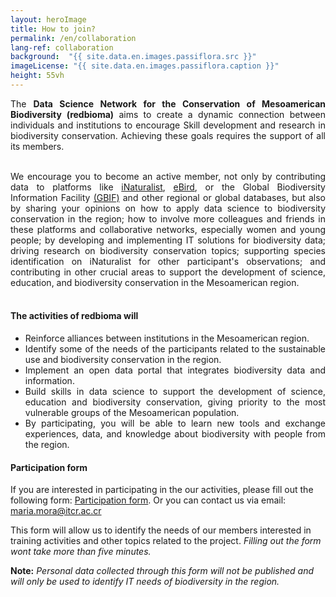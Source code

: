 ```yaml
---
layout: heroImage
title: How to join?
permalink: /en/collaboration
lang-ref: collaboration
background:  "{{ site.data.en.images.passiflora.src }}"
imageLicense: "{{ site.data.en.images.passiflora.caption }}"
height: 55vh
---
```


<div style="text-align: justify">
The <b>Data Science Network for the Conservation of Mesoamerican Biodiversity (redbioma)</b> aims to create a dynamic connection between individuals and institutions to encourage Skill development and research in biodiversity conservation. Achieving these goals requires the support of all its members.

<br>
<br>

We encourage you to become an active member, not only by contributing data to platforms like <a href="https://www.inaturalist.org/">iNaturalist</a>, <a href="https://ebird.org/home">eBird</a>, or the Global Biodiversity Information Facility <a href="https://www.gbif.org/">(GBIF)</a> and other regional or global databases, but also by sharing your opinions on how to apply data science to biodiversity conservation in the region; how to involve more colleagues and friends in these platforms and collaborative networks, especially women and young people; by developing and implementing IT solutions for biodiversity data; driving research on biodiversity conservation topics; supporting species identification on iNaturalist for other participant's observations; and contributing in other crucial areas to support the development of science, education, and biodiversity conservation in the Mesoamerican region.
<br><br>
</div>

#### The activities of redbioma will

<ul style="text-align: justify">

<li>Reinforce alliances between institutions in the Mesoamerican region.</li>
<li>Identify some of the needs of the participants related to the sustainable use and biodiversity conservation in the region.</li>
<li>Implement an open data portal that integrates biodiversity data and information.</li>
<li>Build skills in data science to support the development of science, education and biodiversity conservation, giving priority to the most vulnerable groups of the Mesoamerican population.</li>
<li>By participating, you will be able to learn new tools and exchange experiences, data, and knowledge about biodiversity with people from the region.</li>
</ul>


#### Participation form

If you are interested in participating in the our activities, please fill out the following form: [Participation form](https://forms.gle/gq98uQN32xz9uBx87). Or you can contact us via email: [maria.mora@itcr.ac.cr](mailto:maria.mora@itcr.ac.cr)

This form will allow us to identify the needs of our members interested in training activities and other topics related to the project. *Filling out the form wont take more than five minutes.*

**Note:** *Personal data collected through this form will not be published and will only be used to identify IT needs of biodiversity in the region.*

